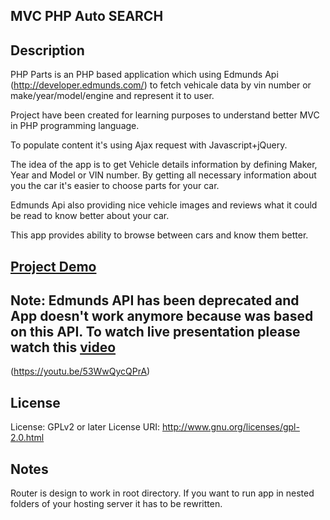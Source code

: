 ## MVC PHP Auto SEARCH

## Description

PHP Parts is an PHP based application which using Edmunds Api (http://developer.edmunds.com/) to fetch vehicale data by vin number or make/year/model/engine and represent it to user.

Project have been created for learning purposes to understand better MVC in PHP programming language.  

To populate content it's using Ajax request with Javascript+jQuery.

The idea of the app is to get Vehicle details information by defining Maker, Year and Model or VIN number. By getting all necessary information about you the car it's easier to choose parts for your car. 

Edmunds Api also providing nice vehicle images and reviews what it could be read to know better about your car. 

This app provides ability to browse between cars and know them better.  

## [Project Demo](http://linkyourparts.com/) 
## Note: Edmunds API has been deprecated and App doesn't work anymore because was based on this API. To watch live presentation please watch this [video](https://youtu.be/53WwQycQPrA) 
(https://youtu.be/53WwQycQPrA)


## License
License: GPLv2 or later
License URI: http://www.gnu.org/licenses/gpl-2.0.html

## Notes

Router is design to work in root directory. If you want to run app in nested folders of your hosting server it has to be rewritten.  
